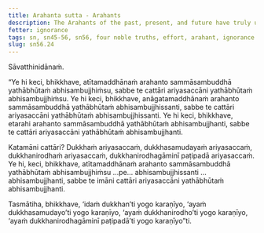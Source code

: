 ```yaml
---
title: Arahanta sutta - Arahants
description: The Arahants of the past, present, and future have truly understood the Four Noble Truths.
fetter: ignorance
tags: sn, sn45-56, sn56, four noble truths, effort, arahant, ignorance
slug: sn56.24
---
```


Sāvatthinidānaṁ.

“Ye hi keci, bhikkhave, atītamaddhānaṁ arahanto sammāsambuddhā yathābhūtaṁ abhisambujjhiṁsu, sabbe te cattāri ariyasaccāni yathābhūtaṁ abhisambujjhiṁsu. Ye hi keci, bhikkhave, anāgatamaddhānaṁ arahanto sammāsambuddhā yathābhūtaṁ abhisambujjhissanti, sabbe te cattāri ariyasaccāni yathābhūtaṁ abhisambujjhissanti. Ye hi keci, bhikkhave, etarahi arahanto sammāsambuddhā yathābhūtaṁ abhisambujjhanti, sabbe te cattāri ariyasaccāni yathābhūtaṁ abhisambujjhanti.

Katamāni cattāri? Dukkhaṁ ariyasaccaṁ, dukkhasamudayaṁ ariyasaccaṁ, dukkhanirodhaṁ ariyasaccaṁ, dukkhanirodhagāminī paṭipadā ariyasaccaṁ. Ye hi, keci, bhikkhave, atītamaddhānaṁ arahanto sammāsambuddhā yathābhūtaṁ abhisambujjhiṁsu …pe… abhisambujjhissanti … abhisambujjhanti, sabbe te imāni cattāri ariyasaccāni yathābhūtaṁ abhisambujjhanti.

Tasmātiha, bhikkhave, ‘idaṁ dukkhan’ti yogo karaṇīyo,
‘ayaṁ dukkhasamudayo’ti yogo karaṇīyo,
‘ayaṁ dukkhanirodho’ti yogo karaṇīyo,
‘ayaṁ dukkhanirodhagāminī paṭipadā’ti yogo karaṇīyo”ti.
